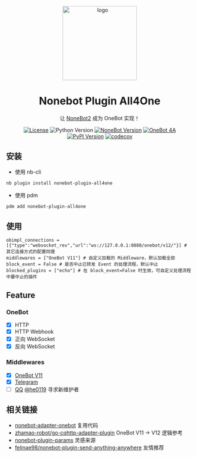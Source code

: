 <div align="center">
    <img width="200" src="https://raw.githubusercontent.com/nonepkg/nonebot-plugin-all4one/master/docs/logo.png" alt="logo"></br>

# Nonebot Plugin All4One

让 [NoneBot2](https://github.com/nonebot/nonebot2) 成为 OneBot 实现！

[![License](https://img.shields.io/github/license/nonepkg/nonebot-plugin-all4one?style=flat-square)](LICENSE)
![Python Version](https://img.shields.io/badge/python-3.9+-blue.svg?style=flat-square)
[![NoneBot Version](https://img.shields.io/badge/nonebot-2.3.0+-red.svg?style=flat-square)](https://v2.nonebot.dev/)
[![OneBot 4A](https://img.shields.io/badge/OneBot-4A-black?style=flat-square)](https://onebot4all.vercel.app/)
[![PyPI Version](https://img.shields.io/pypi/v/nonebot-plugin-all4one.svg?style=flat-square)](https://pypi.python.org/pypi/nonebot-plugin-all4one)
[![codecov](https://codecov.io/gh/nonepkg/plugin-all4one/branch/master/graph/badge.svg?token=BOK429DAHO)](https://codecov.io/gh/nonepkg/plugin-all4one)

</div>

## 安装

- 使用 nb-cli

```sh
nb plugin install nonebot-plugin-all4one
```

- 使用 pdm

```sh
pdm add nonebot-plugin-all4one
```

## 使用

```dotenv
obimpl_connections = [{"type":"websocket_rev","url":"ws://127.0.0.1:8080/onebot/v12/"}] # 其它连接方式的配置同理
middlewares = ["OneBot V11"] # 自定义加载的 Middleware，默认加载全部
block_event = False # 是否中止已转发 Event 的处理流程，默认中止
blocked_plugins = ["echo"] # 在 block_event=False 时生效，可自定义处理流程中要中止的插件
```

## Feature

### OneBot

- [x] HTTP
- [x] HTTP Webhook
- [x] 正向 WebSocket
- [x] 反向 WebSocket

### Middlewares

- [x] [OneBot V11](https://github.com/nonebot/adapter-onebot)
- [x] [Telegram](http://github.com/nonebot/adapter-telegram)
- [ ] [QQ](https://github.com/nonebot/adapter-qq) [@he0119](https://github.com/he0119) 寻求新维护者

## 相关链接

- [nonebot-adapter-onebot](https://github.com/nonebot/adapter-onebot) 复用代码
- [zhamao-robot/go-cqhttp-adapter-plugin](https://github.com/zhamao-robot/go-cqhttp-adapter-plugin) OneBot V11 -> V12 逻辑参考
- [nonebot-plugin-params](https://github.com/iyume/nonebot-plugin-params) 灵感来源
- [felinae98/nonebot-plugin-send-anything-anywhere](https://github.com/felinae98/nonebot-plugin-send-anything-anywhere) 友情推荐
